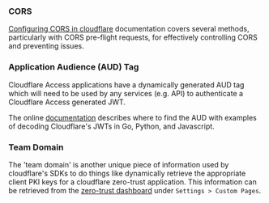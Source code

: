 ### CORS
[Configuring CORS in cloudflare](https://developers.cloudflare.com/cloudflare-one/identity/authorization-cookie/cors/#allow-preflighted-requests)
documentation covers several methods, particularly with CORS pre-flight requests, for
effectively controlling CORS and preventing issues.

### Application Audience (AUD) Tag

Cloudflare Access applications have a dynamically generated AUD tag which will need to
be used by any services (e.g. API) to authenticate a Cloudflare Access generated JWT.

The online [documentation](https://developers.cloudflare.com/cloudflare-one/identity/authorization-cookie/validating-json/#get-your-aud-tag)
describes where to find the AUD with examples of decoding Cloudflare's JWTs in Go,
Python, and Javascript.

### Team Domain

The 'team domain' is another unique piece of information used by cloudflare's SDKs to
do things like dynamically retrieve the appropriate client PKI keys for a cloudflare
zero-trust application. This information can be retrieved from the
[zero-trust dashboard](https://one.dash.cloudflare.com/) under `Settings > Custom Pages`.